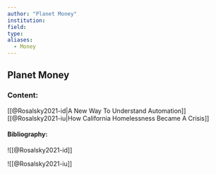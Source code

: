 ```yaml
---
author: "Planet Money"
institution:
field:
type:
aliases:
  - Money
---
```


## Planet Money

### Content:
[[@Rosalsky2021-id|A New Way To Understand Automation]]
[[@Rosalsky2021-iu|How California Homelessness Became A Crisis]]

#### Bibliography:

![[@Rosalsky2021-id]]

![[@Rosalsky2021-iu]]
